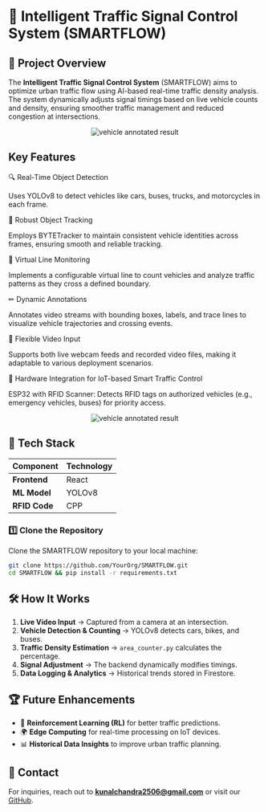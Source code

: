 # 🚦 Intelligent Traffic Signal Control System (SMARTFLOW)

## 📝 Project Overview

The **Intelligent Traffic Signal Control System** (SMARTFLOW) aims to optimize urban traffic flow using AI-based real-time traffic density analysis. The system dynamically adjusts signal timings based on live vehicle counts and density, ensuring smoother traffic management and reduced congestion at intersections.


<p align="center">
  <img src="https://github.com/user-attachments/assets/04d68a3f-16be-4871-80e8-399707323969" alt="vehicle annotated result">
</p>


## Key Features

🔍 Real-Time Object Detection

Uses YOLOv8 to detect vehicles like cars, buses, trucks, and motorcycles in each frame.


🔄 Robust Object Tracking

Employs BYTETracker to maintain consistent vehicle identities across frames, ensuring smooth and reliable tracking.


📏 Virtual Line Monitoring

Implements a configurable virtual line to count vehicles and analyze traffic patterns as they cross a defined boundary.


✏ Dynamic Annotations

Annotates video streams with bounding boxes, labels, and trace lines to visualize vehicle trajectories and crossing events.


🎥 Flexible Video Input

Supports both live webcam feeds and recorded video files, making it adaptable to various deployment scenarios.


📡 Hardware Integration for IoT-based Smart Traffic Control

ESP32 with RFID Scanner: Detects RFID tags on authorized vehicles (e.g., emergency vehicles, buses) for priority access.


<p align="center">
  <img src="https://github.com/user-attachments/assets/567daffa-cd11-4985-a070-4a18c1538929" alt="vehicle annotated result">
</p>


## 📌 Tech Stack

| Component         | Technology                  |
|-------------------|-----------------------------|
| **Frontend**      | React                       |
| **ML Model**      | YOLOv8                      |
| **RFID Code**     | CPP                         |

### 1️⃣ Clone the Repository

Clone the SMARTFLOW repository to your local machine:
```bash
git clone https://github.com/YourOrg/SMARTFLOW.git
cd SMARTFLOW && pip install -r requirements.txt
```


## 🛠️ How It Works

1. **Live Video Input** → Captured from a camera at an intersection.
2. **Vehicle Detection & Counting** → YOLOv8 detects cars, bikes, and buses.
3. **Traffic Density Estimation** → `area_counter.py` calculates the percentage.
4. **Signal Adjustment** → The backend dynamically modifies timings.
5. **Data Logging & Analytics** → Historical trends stored in Firestore.

## 🏆 Future Enhancements
- 🚀 **Reinforcement Learning (RL)** for better traffic predictions.
- 🌍 **Edge Computing** for real-time processing on IoT devices.
- 📊 **Historical Data Insights** to improve urban traffic planning.

## 📧 Contact
For inquiries, reach out to **kunalchandra2506@gmail.com** or visit our [GitHub](https://github.com/Kunalchandra007/SMARTFLOW.git).
